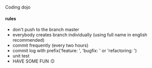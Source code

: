 Coding dojo
#### rules

- don't push to the branch master 
- everybody creates branch individually (using full name in english recommended)
- commit frequently (every two hours)
- commit log with prefix('feature: ', 'bugfix: ' or 'refactoring: ')
- unit test
- HAVE SOME FUN :D
